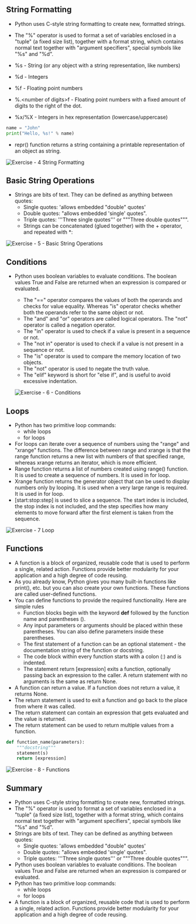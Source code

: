 ## **String Formatting**

- Python uses C-style string formatting to create new, formatted strings.
- The "%" operator is used to format a set of variables enclosed in a "tuple" (a fixed size list), together with a format string, which contains normal text together with "argument specifiers", special symbols like "%s" and "%d".

- %s - String (or any object with a string representation, like numbers)
- %d - Integers
- %f - Floating point numbers
- %.\<number of digits\>f - Floating point numbers with a fixed amount of digits to the right of the dot.
- %x/%X - Integers in hex representation (lowercase/uppercase)

```python
name = "John"
print("Hello, %s!" % name)
```

- repr() function returns a string containing a printable representation of an object as string.

![Exercise - 4 String Formatting](image.png)

## **Basic String Operations**

- Strings are bits of text. They can be defined as anything between quotes:
  - Single quotes: 'allows embedded "double" quotes'
  - Double quotes: "allows embedded 'single' quotes".
  - Triple quotes: '''Three single quotes''' or """Three double quotes""".
  - Strings can be concatenated (glued together) with the + operator, and repeated with *:

![Exercise - 5 - Basic String Operations](image-1.png)

## **Conditions**

- Python uses boolean variables to evaluate conditions. The boolean values True and False are returned when an expression is compared or evaluated.
  - The "==" operator compares the values of both the operands and checks for value equality. Whereas "is" operator checks whether both the operands refer to the same object or not.
  - The "and" and "or" operators are called logical operators. The "not" operator is called a negation operator.
  - The "in" operator is used to check if a value is present in a sequence or not.
  - The "not in" operator is used to check if a value is not present in a sequence or not.
  - The "is" operator is used to compare the memory location of two objects.
  - The "not" operator is used to negate the truth value.
  - The "elif" keyword is short for "else if", and is useful to avoid excessive indentation.

  ![Exercise - 6 - Conditions](image-2.png)

## **Loops**

- Python has two primitive loop commands:
  - while loops
  - for loops
- For loops can iterate over a sequence of numbers using the "range" and "xrange" functions. The difference between range and xrange is that the range function returns a new list with numbers of that specified range, whereas xrange returns an iterator, which is more efficient.
- Range function returns a list of numbers created using range() function. It is used to create a sequence of numbers. It is used in for loop.
- Xrange function returns the generator object that can be used to display numbers only by looping. It is used when a very large range is required. It is used in for loop.
- [start:stop:step] is used to slice a sequence. The start index is included, the stop index is not included, and the step specifies how many elements to move forward after the first element is taken from the sequence.

![Exercise - 7 Loop](image-3.png)

## **Functions**

- A function is a block of organized, reusable code that is used to perform a single, related action. Functions provide better modularity for your application and a high degree of code reusing.
- As you already know, Python gives you many built-in functions like print(), etc. but you can also create your own functions. These functions are called user-defined functions.
- You can define functions to provide the required functionality. Here are simple rules
  - Function blocks begin with the keyword **def** followed by the function name and parentheses ().
  - Any input parameters or arguments should be placed within these parentheses. You can also define parameters inside these parentheses.
  - The first statement of a function can be an optional statement - the documentation string of the function or docstring.
  - The code block within every function starts with a colon (:) and is indented.
  - The statement return [expression] exits a function, optionally passing back an expression to the caller. A return statement with no arguments is the same as return None.
- A function can return a value. If a function does not return a value, it returns None.
- The return statement is used to exit a function and go back to the place from where it was called.
- The return statement can contain an expression that gets evaluated and the value is returned.
- The return statement can be used to return multiple values from a function.

```python
def function_name(parameters):
    """docstring"""
    statement(s)
    return [expression]
```

![Exercise - 8 - Functions](image-4.png)

## **Summary**

- Python uses C-style string formatting to create new, formatted strings.
- The "%" operator is used to format a set of variables enclosed in a "tuple" (a fixed size list), together with a format string, which contains normal text together with "argument specifiers", special symbols like "%s" and "%d".
- Strings are bits of text. They can be defined as anything between quotes:
  - Single quotes: 'allows embedded "double" quotes'
  - Double quotes: "allows embedded 'single' quotes".
  - Triple quotes: '''Three single quotes''' or """Three double quotes""".
- Python uses boolean variables to evaluate conditions. The boolean values True and False are returned when an expression is compared or evaluated.
- Python has two primitive loop commands:
  - while loops
  - for loops
- A function is a block of organized, reusable code that is used to perform a single, related action. Functions provide better modularity for your application and a high degree of code reusing.
  